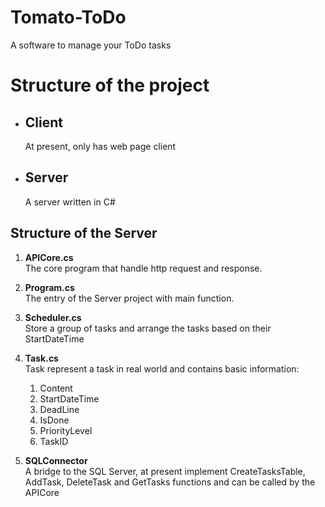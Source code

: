 # Tomato-ToDo
A software to manage your ToDo tasks 

# Structure of the project

- ## Client
  At present, only has web page client

- ## Server
  A server written in C#

## Structure of the Server
1. __APICore.cs__  
The core program that handle http request and response.

2. __Program.cs__  
  The entry of the Server project with main function.

3. __Scheduler.cs__  
  Store a group of tasks and arrange the tasks based on their StartDateTime

4. __Task.cs__  
  Task represent a task in real world and contains basic information:  
    1. Content
    2. StartDateTime
    3. DeadLine
    4. IsDone
    5. PriorityLevel
    6. TaskID

5. __SQLConnector__  
  A bridge to the SQL Server, at present implement CreateTasksTable, AddTask, DeleteTask and GetTasks functions and can be called by the APICore
